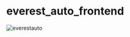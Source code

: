 # everest_auto_frontend
![everestauto](https://github.com/user-attachments/assets/1b2a3894-2706-4ad8-babd-98e3d5b34ca3)
